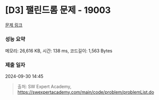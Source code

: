 # [D3] 팰린드롬 문제 - 19003 

[문제 링크](https://swexpertacademy.com/main/code/problem/problemDetail.do?contestProbId=AYtrCJQaDb4DFAR-) 

### 성능 요약

메모리: 26,616 KB, 시간: 138 ms, 코드길이: 1,563 Bytes

### 제출 일자

2024-09-30 14:45



> 출처: SW Expert Academy, https://swexpertacademy.com/main/code/problem/problemList.do